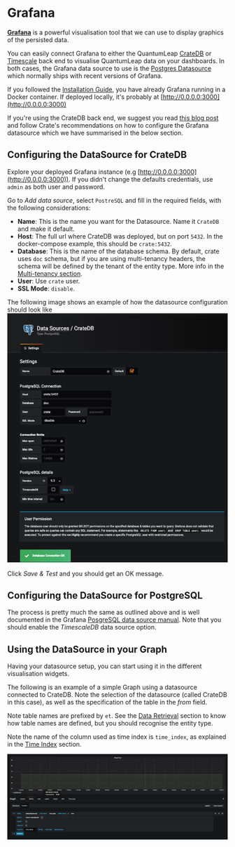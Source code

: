 # Grafana

[**Grafana**](https://grafana.com/) is a powerful visualisation tool that we
can use to display graphics of the persisted data.

You can easily connect Grafana to either the QuantumLeap [CrateDB](./crate.md)
or [Timescale](./timescale.md) back end to visualise QuantumLeap data on
your dashboards. In both cases, the Grafana data source to use is the
[Postgres Datasource](http://docs.grafana.org/features/datasources/postgres/)
which normally ships with recent versions of Grafana.

If you followed the [Installation Guide](./index.md), you have already Grafana
running in a Docker container. If deployed locally, it's probably at [http://0.0.0.0:3000](http://0.0.0.0:3000)

If you're using the CrateDB back end, we suggest you read
[this blog post](https://crate.io/a/pair-cratedb-with-grafana-an-open-platform-for-time-series-data-visualization/)
and follow Crate's recommendations on how to configure the Grafana
datasource which we have summarised in the below section.


## Configuring the DataSource for CrateDB

Explore your deployed Grafana instance (e.g [http://0.0.0.0:3000](http://0.0.0.0:3000)).
If you didn't change the defaults credentials, use `admin` as both user and
password.

Go to *Add data source*, select `PostreSQL` and fill in the required fields,
with the following considerations:

- **Name**: This is the name you want for the Datasource. Name it `CrateDB` and
make it default.
- **Host**: The full url where CrateDB was deployed, but on port `5432`. In the
docker-compose example, this should be `crate:5432`.
- **Database**: This is the name of the database schema. By default, crate uses
`doc` schema, but if you are using multi-tenancy headers, the schema will be
defined by the tenant of the entity type. More info in the
[Multi-tenancy section](../user/index.md#multi-tenancy).
- **User**: Use `crate` user.
- **SSL Mode**: `disable`.

The following image shows an example of how the datasource configuration should
look like
![alt text](../rsrc/postgres_datasource.png "Configuring the DataSource")

Click *Save & Test* and you should get an OK message.


## Configuring the DataSource for PostgreSQL

The process is pretty much the same as outlined above and is well documented
in the Grafana [PosgreSQL data source manual](https://grafana.com/docs/features/datasources/postgres/).
Note that you should enable the *TimescaleDB* data source option.


## Using the DataSource in your Graph

Having your datasource setup, you can start using it in the different
visualisation widgets.

The following is an example of a simple Graph using a datasource connected to
CrateDB. Note the selection of the datasource (called CrateDB in this case), as
well as the specification of the table in the *from* field.

Note table names are prefixed by `et`. See the [Data Retrieval](../user/index.md#data-retrieval)
section to know how table names are defined, but you should recognise the
entity type.

Note the name of the column used as time index is `time_index`, as explained
in the [Time Index](../user/index.md##data-retrieval) section.

![alt text](../rsrc/graph_example.png "Using the DataSource in your Graph")
